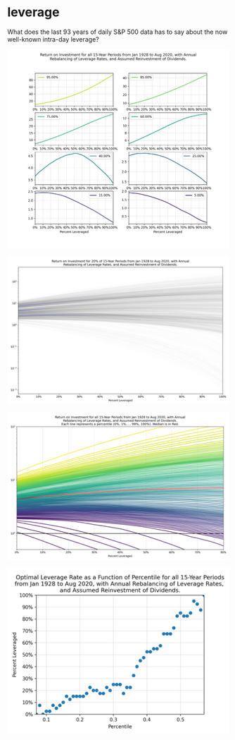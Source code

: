 # leverage
What does the last 93 years of daily S&amp;P 500 data has to say about the now well-known intra-day leverage?


![](plots/leverage-15yr-limited_percentiles.png)

![](plots/leverage-15yr-many_lev_curves.png)

![](plots/leverage-15yr-percentiles.png)

![](plots/leverage-15yr-optimal_leverage.png)

